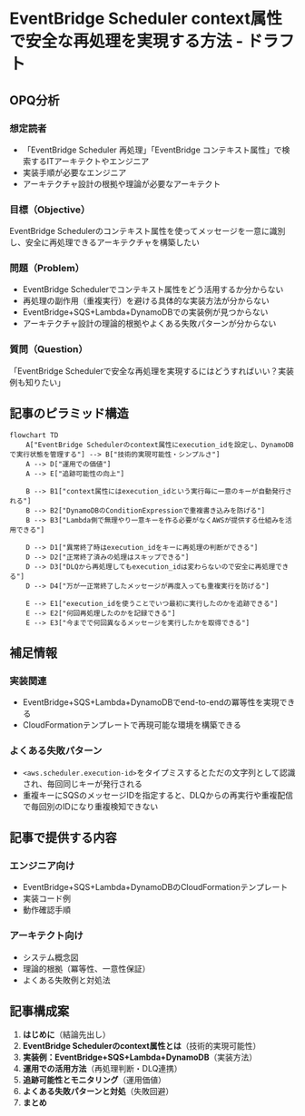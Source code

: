 # EventBridge Scheduler context属性で安全な再処理を実現する方法 - ドラフト

## OPQ分析

### 想定読者
- 「EventBridge Scheduler 再処理」「EventBridge コンテキスト属性」で検索するITアーキテクトやエンジニア
- 実装手順が必要なエンジニア
- アーキテクチャ設計の根拠や理論が必要なアーキテクト

### 目標（Objective）
EventBridge Schedulerのコンテキスト属性を使ってメッセージを一意に識別し、安全に再処理できるアーキテクチャを構築したい

### 問題（Problem）
- EventBridge Schedulerでコンテキスト属性をどう活用するか分からない
- 再処理の副作用（重複実行）を避ける具体的な実装方法が分からない
- EventBridge+SQS+Lambda+DynamoDBでの実装例が見つからない
- アーキテクチャ設計の理論的根拠やよくある失敗パターンが分からない

### 質問（Question）
「EventBridge Schedulerで安全な再処理を実現するにはどうすればいい？実装例も知りたい」

## 記事のピラミッド構造

```mermaid
flowchart TD
    A["EventBridge Schedulerのcontext属性にexecution_idを設定し、DynamoDBで実行状態を管理する"] --> B["技術的実現可能性・シンプルさ"]
    A --> D["運用での価値"]
    A --> E["追跡可能性の向上"]

    B --> B1["context属性にはexecution_idという実行毎に一意のキーが自動発行される"]
    B --> B2["DynamoDBのConditionExpressionで重複書き込みを防げる"]
    B --> B3["Lambda側で無理やり一意キーを作る必要がなくAWSが提供する仕組みを活用できる"]

    D --> D1["異常終了時はexecution_idをキーに再処理の判断ができる"]
    D --> D2["正常終了済みの処理はスキップできる"]
    D --> D3["DLQから再処理してもexecution_idは変わらないので安全に再処理できる"]
    D --> D4["万が一正常終了したメッセージが再度入っても重複実行を防げる"]

    E --> E1["execution_idを使うことでいつ最初に実行したのかを追跡できる"]
    E --> E2["何回再処理したのかを記録できる"]
    E --> E3["今までで何回異なるメッセージを実行したかを取得できる"]
```

## 補足情報

### 実装関連
- EventBridge+SQS+Lambda+DynamoDBでend-to-endの冪等性を実現できる
- CloudFormationテンプレートで再現可能な環境を構築できる

### よくある失敗パターン
- `<aws.scheduler.execution-id>`をタイプミスするとただの文字列として認識され、毎回同じキーが発行される
- 重複キーにSQSのメッセージIDを指定すると、DLQからの再実行や重複配信で毎回別のIDになり重複検知できない

## 記事で提供する内容

### エンジニア向け
- EventBridge+SQS+Lambda+DynamoDBのCloudFormationテンプレート
- 実装コード例
- 動作確認手順

### アーキテクト向け
- システム概念図
- 理論的根拠（冪等性、一意性保証）
- よくある失敗例と対処法

## 記事構成案

1. **はじめに**（結論先出し）
2. **EventBridge Schedulerのcontext属性とは**（技術的実現可能性）
3. **実装例：EventBridge+SQS+Lambda+DynamoDB**（実装方法）
4. **運用での活用方法**（再処理判断・DLQ連携）
5. **追跡可能性とモニタリング**（運用価値）
6. **よくある失敗パターンと対処**（失敗回避）
7. **まとめ**